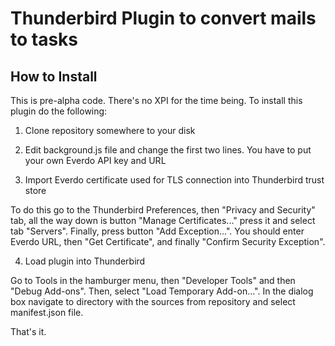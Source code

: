 # Thunderbird Plugin to convert mails to tasks

## How to Install

This is pre-alpha code. There's no XPI for the time being. To install this plugin do the following:

1. Clone repository somewhere to your disk

2. Edit background.js file and change the first two lines. You have to put your own Everdo API key and URL

3. Import Everdo certificate used for TLS connection into Thunderbird trust store

To do this go to the Thunderbird Preferences, then "Privacy and Security" tab, all the way down is button "Manage Certificates..." press it and select tab "Servers". Finally, press button "Add Exception...". You should enter Everdo URL, then "Get Certificate", and finally "Confirm Security Exception".

4. Load plugin into Thunderbird

Go to Tools in the hamburger menu, then "Developer Tools" and then "Debug Add-ons". Then, select "Load Temporary Add-on...". In the dialog box navigate to directory with the sources from repository and select manifest.json file.

That's it.
